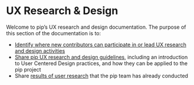 # UX Research & Design

Welcome to pip’s UX research and design documentation. The purpose of this section of the documentation is to:

- [Identify where new contributors can participate in or lead UX research and design activities](ux-research-design/contribute)
- [Share pip UX research and design guidelines](ux-research-design/guidance), including an introduction to User Centered Design practices, and how they can be applied to the pip project
- Share [results of user research](ux-research-design/research-results) that the pip team has already conducted
